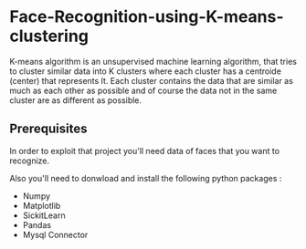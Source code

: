 # Face-Recognition-using-K-means-clustering

K-means algorithm is an unsupervised machine learning algorithm, that tries to cluster similar data into K clusters where each cluster has a centroide (center) that represents It. Each cluster contains the data that are similar as much as each other as possible and of course the data not in the same cluster are as different as possible.


## Prerequisites

In order to exploit that project you'll need data of faces that you want to recognize.

Also you'll need to donwload and install the following python packages :

* Numpy
* Matplotlib
* SickitLearn
* Pandas
* Mysql Connector

